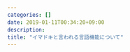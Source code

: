 ```yaml
---
categories: []
date: 2019-01-11T00:34:20+09:00
description:
title: "イマドキと言われる言語機能について"
---
```

<section data-markdown
    data-separator="\n===\n"
    data-vertical="\n---\n"
    data-notes="^Note:">
<script type="text/template">
# イマドキと言われる言語機能について
----------------------
第60回プログラミングシンポジウム
<!-- .slide: class="center" -->
===
# About Me
---------
![κeenのアイコン](/images/kappa.png) <!-- .element: style="position:absolute;right:0;z-index:-1" width="20%" -->

 * κeen
 * [@blackenedgold](https://twitter.com/blackenedgold)
 * Github: [KeenS](https://github.com/KeenS)
 * [Idein Inc.](https://idein.jp/)のエンジニア
   + 情報科学の教育は受けていない純粋なエンジニア
 * 実際に仕事で使った(ている)のはJava, Scala, Rust

===

# 最近っぽい言語
----------------

言語              | 1.0リリース | 特徴
:-----------------------------------------------|------------|:------
 [Go](https://golang.org/)                      |   2012     | goroutineが使えるシンプルな言語
 [Rust](https://www.rust-lang.org/)             |   2015     | 安全なシステムプログラミング言語
 [Swift](https://developer.apple.com/jp/swift/) |   2014     | iOSアプリが作れる
 [Scala](https://www.scala-lang.org/)           |   2004     | 関数型パラダイムを取り入れたJVM言語
 [Kotlin](https://kotlinlang.org/)              |   2016     | 整理されたJava


===

# 最近のトレンド
---------------

* 静的型付言語が増えてきた
  + 動的型付言語が主流だった反動？
* 静的コンパイルする言語が増えてきた
* インタプリタ言語にも速度が求められるようになってきた
* 関数型言語の機能を取り入れるようになってきた
* 速度やマルチコア対応が気にされ始めた
* マルチタスクのサポートが増えてきた

===
# 静的型(解析)
--------

* 動的型付言語に(部分的に)静的型を入れるのが増えてきた
  + [漸進的型付け (2006)](http://wphomes.soic.indiana.edu/jsiek/what-is-gradual-typing/)かな？
  + [TypeScript](https://www.typescriptlang.org/)
  + Pythonの[Type Hints](https://www.python.org/dev/peps/pep-0484/)
  + Ruby 3に型を入れたいらしい
* Null値の静的解析が増えた
  + Scala, Rustの`Option` 型
  + Swift, Kotlinのnullable/non-nullableの区別
* 型推論

===

# TypeScript
------------

* TypeScript is a typed superset of JavaScript that compiles to plain JavaScript.

```typescript
function greeter(person: string) {
    return "Hello, " + person;
}
```

* 型がかなり多機能 CF [TypeScriptで最低一つは必須なオプションオブジェクトの型を作る](https://qiita.com/uhyo/items/583ddf7af3b489d5e8e9)
* 型のないコードも許容する

===
# Rustの `Option`
-------

``` rust
pub enum Option<T> {
    None,
    Some(T),
}

let x: Option<u32> = Some(2);
assert_eq!(x.is_some(), true);

let x: Option<u32> = None;
assert_eq!(x.is_some(), false);
```

===
# Rustの `Option`
-------

* 代数的データ型で定義される
* 特に `Option` が特別扱いされているわけではない


===
# KotlinのNull許容型
--------

``` kotlin
val listWithNulls: List<String?> = listOf("Kotlin", null)
for (item in listWithNulls) {
    item?.let { println(it) } // prints A and ignores null
}
```

===
# KotlinのNull許容型
--------

* Nullable Typeのための構文が用意されている

===
# 継承に依らないポリモーフィズム
------------------------------

* 今まで主流の言語は継承によるポリモーフィズムが多かった
  + Ruby, Perl, Python, Java, C++
* それ以外の方法が増えてきた
 + [型クラス(1988)](https://people.csail.mit.edu/dnj/teaching/6898/papers/wadler88.pdf)とか構造的ポリモーフィズムとか
 + Scalaの貧者の型クラス, Rustのトレイト
 + Goのインターフェース


===
# Rustのトレイト
------

``` rust
struct Sheep { naked: bool, name: &'static str }

trait Animal {
    // Instance method signatures; these will return a string.
    fn name(&self) -> &'static str;
    fn noise(&self) -> &'static str;
}

// Implement the `Animal` trait for `Sheep`.
impl Animal for Sheep {
    fn name(&self) -> &'static str {
        self.name
    }

    fn noise(&self) -> &'static str {
        if self.is_naked() {
            "baaaaah?"
        } else {
            "baaaaah!"
        }
    }
}
```

===
# Rustのトレイト
------

* 割と普通の型クラス

===
# Scalaの型クラス
-------


``` scala
trait Show[A] {
  def show(a: A): String
}
implicit val intCanShow: Show[Int] =
  new Show[Int] {
    def show(int: Int): String = s"int $int"
}
def showExp(implicit sh: Show[A]) = sh.show(a)
```

===
# Scalaの型クラス
-------

* dictinary passing方式のimplicit parameterを生で実装

===
# Goのインターフェース
-----

``` go
type I interface {
	M()
}

type T struct {
	S string
}

// This method means type T implements the interface I,
// but we don't need to explicitly declare that it does so.
func (t T) M() {
	fmt.Println(t.S)
}

```

===
# Goのインターフェース
-----

* 構造的ポリモーフィズムっぽい？

===

# 所有権
---------

* GCを使わないメモリ管理
 + [線形型 (1990?)](http://citeseerx.ist.psu.edu/viewdoc/summary?doi=10.1.1.31.5002)
 + Rust, (部分的に)C++のムーブセマンティクス

===
# Rustの所有権
--------------

``` rust
let s1 = String::from("hello");
// s1はここでs2に所有権が移った
let s2 = s1;

// ここでs1を使おうとするとエラー
println!("{}, world!", s1);

// s2はスコープの終わりで解放される
```

===
# Rustの所有権
--------------

* Rustの最大の特徴とされるが難しいという声も

===

# 非同期処理
-----------------

* async/await
  + C#, JavaScript, (Scala), (Rust)
* コルーチン
  + kotlin, (Java)
* goroutine + [CSP(1978)](https://www.cs.cmu.edu/~crary/819-f09/Hoare78.pdf)
  + goroutineはコルーチンではない
  + goroutineは軽量スレッドではない
  + Go

===
# C#の `async` / `await`
-----

``` c#
private readonly HttpClient _httpClient = new HttpClient();

downloadButton.Clicked += async (o, e) =>
{
    // This line will yield control to the UI as the request
    // from the web service is happening.
    //
    // The UI thread is now free to perform other work.
    var stringData = await _httpClient.GetStringAsync(URL);
    DoSomethingWithData(stringData);
};
```

===

# C#の `async` / `await`
-----

* `async` / `await` を最初に発明したのが C# らしい？
* `async` ブロック内で `await` を呼ぶことでIOでブロックしなくなる
  + シンタックスシュガーで内部ではステートマシンになる
  + コルーチンと違ってスタックレス
* ユーザが非同期タスクを作ることも出来る

===
# Goのgoroutine
-----------------

``` go
func sum(s []int, c chan int) {
	sum := 0
	for _, v := range s {
		sum += v
	}
	c <- sum // send sum to c
}

func main() {
	s := []int{7, 2, 8, -9, 4, 0}

	c := make(chan int)
	go sum(s[:len(s)/2], c)
	go sum(s[len(s)/2:], c)
	x, y := <-c, <-c // receive from c

	fmt.Println(x, y, x+y)
}
```

===
# Goのgoroutine
-----------------

* goroutineはマルチスレッドで動く
* goroutineはIOなどのタイミングで他のgoroutineに制御を移す
* goroutineはnon-preemptive
* goroutine同士は(基本は)チャネルで通信する


===

# 開発支援ツール
----------------

* コードフォーマッタ
  + コードを自動整形してくれる
  + 自動インデントより多くをする
* [Language Server Protocol](https://langserver.org/)
  + 古くはLispのSWANK?
  + 開発支援のためにクエリに答える
  + 型、定義箇所、ドキュメント、名前変更など

===
# フォーマッタ
---------

``` rust
fn main()
 {
    let name   = "keen";
 println!("Hello, {}", name);
}

```

``` rust
fn main() {
    let name = "keen";
    println!("Hello, {}", name);
}
```

===
# フォーマッタ
---------

* インデントを調整する
* 改行や途中にある空白も変更する
* CLIから起動できるので誰が書いても最終的に同じ見た目になる
  + チーム開発で便利

===
# Language Server
-----

``` text
client-notification Fri Jan 11 03:54:52 2019:
(:jsonrpc "2.0" :method "initialized" :params
          (:__dummy__ t))

client-notification Fri Jan 11 03:54:52 2019:
(:jsonrpc "2.0" :method "textDocument/didOpen" :params
          (:textDocument
           (:uri "file:///home/shun/Rust/WebAssembler-rs/src/lib.rs" :version 0 :languageId "rust" :text "mod util;\nmod module;\nmod types;\nmod ops;\npub mod builder;\n\npub use types::*;\npub use module::*;\npub use ops::*;\n\npub trait Dump {\n    fn dump(&self, buf: &mut Vec<u8>) -> usize;\n}\n")))

client-notification Fri Jan 11 03:54:52 2019:
(:jsonrpc "2.0" :method "workspace/didChangeConfiguration" :params
          (:settings nil))

```

===
# Language Server
-----

* クライアント(エディタなど)からのクエリに答える
  + 型情報、補完情報などなど
  + オンラインにクエリに答えないといけない
* プロトコルが統一化されたので言語に依存せずに使えるようになった
* 割と処理系開発元と同じところが提供することが多くなった
* 静的解析よりなので動的型付き言語には少し不満

===
# まとめ
--------

* 静的解析
* 継承から離れつつある
* 所有権がきてる
* 開発支援ツールも言語に求められるように


</script>
</section>
